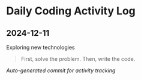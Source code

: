 # Daily Coding Activity Log

## 2024-12-11

Exploring new technologies

> First, solve the problem. Then, write the code.

*Auto-generated commit for activity tracking*
